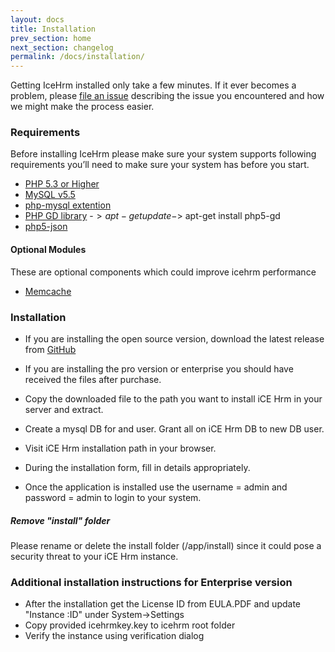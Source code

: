 ```yaml
---
layout: docs
title: Installation
prev_section: home
next_section: changelog
permalink: /docs/installation/
---
```


Getting IceHrm installed only take a few minutes. If it
ever becomes a problem, please <a href="https://github.com/gamonoid/icehrm/issues/new" target="_blank">file an issue</a>
describing the issue you encountered and how we might make the process easier.

### Requirements

Before installing IceHrm please make sure your system supports following requirements
you’ll need to make sure your system has before you start.

- [PHP 5.3 or Higher](http://php.net/)
- [MySQL v5.5](http://dev.mysql.com/downloads/)
- [php-mysql extention](http://php.net/manual/en/mysqli.installation.php)
- [PHP GD library](http://php.net/manual/en/mysqli.installation.php)
        -$> apt-get update
        -$> apt-get install php5-gd
- [php5-json](http://php.net/manual/en/json.installation.php)

#### Optional Modules

These are optional components which could improve icehrm performance

- [Memcache](https://www.digitalocean.com/community/tutorials/how-to-install-and-use-memcache-on-ubuntu-14-04)


### Installation

- If you are installing the open source version, download the latest release from [GitHub](https://github.com/gamonoid/icehrm/releases/latest)

- If you are installing the pro version or enterprise you should have received the files after purchase.

- Copy the downloaded file to the path you want to install iCE Hrm in your server and extract.

- Create a mysql DB for and user. Grant all on iCE Hrm DB to new DB user.

- Visit iCE Hrm installation path in your browser.

- During the installation form, fill in details appropriately.

- Once the application is installed use the username = admin and password = admin to login to your system.

<div class="note warning">
  <h5>Remove "install" folder</h5>
  <p>Please rename or delete the install folder (<ice hrm root>/app/install) since it could pose a security threat to your iCE Hrm instance.</p>
</div>


### Additional installation instructions for Enterprise version

- After the installation get the License ID from EULA.PDF and update "Instance :ID" under System->Settings
- Copy provided icehrmkey.key to icehrm root folder
- Verify the instance using verification dialog
